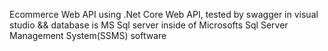 Ecommerce Web API using .Net Core Web API, tested by swagger in visual studio && database is MS Sql server inside of Microsofts Sql Server Management System(SSMS) software
